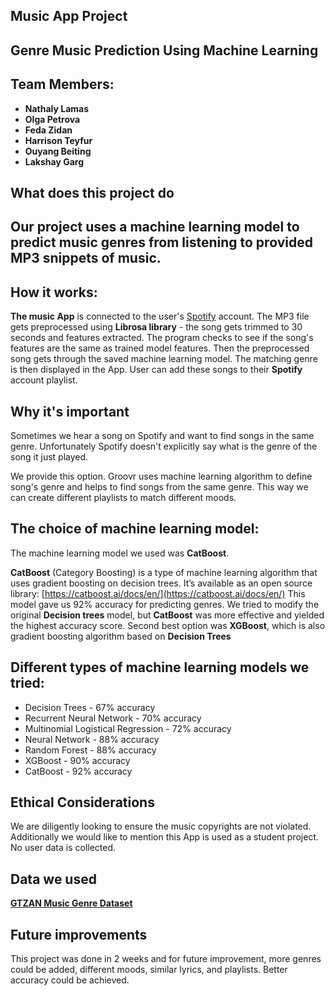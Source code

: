 ## Music App Project 

## Genre Music Prediction Using Machine Learning

## Team Members: 
- **Nathaly Lamas**
- **Olga Petrova**
- **Feda Zidan**
- **Harrison Teyfur**
- **Ouyang Beiting**
- **Lakshay Garg**

## What does this project do

## Our project uses a machine learning model to predict music genres from listening to provided MP3 snippets of music.

## How it works:
**The music App** is connected to the user's [Spotify](https://open.spotify.com/) account. The MP3 file gets preprocessed using **Librosa library** - the song gets trimmed to 30 seconds and features extracted. The program checks to see if the song's features are the same as trained model features. Then the preprocessed song gets through the saved machine learning model.
The matching genre is then displayed in the App. User can add these songs to their **Spotify** account playlist.


## Why it's important
Sometimes we hear a song on Spotify and want to find songs in the same genre. Unfortunately Spotify doesn't explicitly say what is the genre of the song it just played.

We provide this option. Groovr uses machine learning algorithm to define song's genre and helps to find songs from the same genre. This way we can create different playlists to match different moods.


## The choice of machine learning model: 
The machine learning model we used was **CatBoost**.

**CatBoost** (Category Boosting) is a type of machine learning algorithm that uses gradient boosting on decision trees. It’s available as an open source library: [https://catboost.ai/docs/en/](https://catboost.ai/docs/en/)
This model gave us 92% accuracy for predicting genres. We tried to modify the original **Decision trees** model, but **CatBoost** was more effective and yielded the highest accuracy score.
Second best option was **XGBoost**, which is also gradient boosting algorithm based on **Decision Trees**

## Different types of machine learning models we tried:
 - Decision Trees - 67% accuracy
 - Recurrent Neural Network - 70% accuracy
 - Multinomial Logistical Regression - 72% accuracy
 - Neural Network - 88% accuracy
 - Random Forest - 88% accuracy
 - XGBoost - 90% accuracy
 - CatBoost - 92% accuracy


## Ethical Considerations
We are diligently looking to ensure the music copyrights are not violated.
Additionally we would like to mention this App is used as a student project.
No user data is collected.

## Data we used
**[GTZAN Music Genre Dataset](https://www.kaggle.com/datasets/andradaolteanu/gtzan-dataset-music-genre-classification)**  


## Future improvements
This project was done in 2 weeks and for future improvement, more genres could be added, different moods, similar lyrics, and playlists.
Better accuracy could be achieved. 






